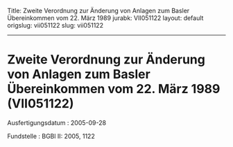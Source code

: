 Title: Zweite Verordnung zur Änderung von Anlagen zum Basler Übereinkommen vom 22.
  März 1989
jurabk: VII051122
layout: default
origslug: vii051122
slug: vii051122

---

# Zweite Verordnung zur Änderung von Anlagen zum Basler Übereinkommen vom 22. März 1989 (VII051122)

Ausfertigungsdatum
:   2005-09-28

Fundstelle
:   BGBl II: 2005, 1122

